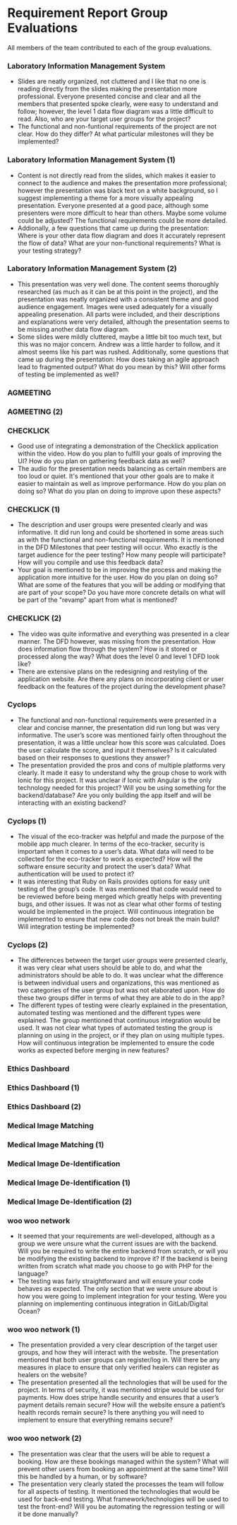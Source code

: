 # Requirement Report Group Evaluations

All members of the team contributed to each of the group evaluations.

### Laboratory Information Management System

- Slides are neatly organized, not cluttered and I like that no one is reading directly from the slides making the presentation more professional. Everyone presented concise and clear and all the members that presented spoke clearly, were easy to understand and follow; however, the level 1 data flow diagram was a little difficult to read. Also, who are your target user groups for the project? 
- The functional and non-funtional requirements of the project are not clear. How do they differ? At what particular milestones will they be implemented?

### Laboratory Information Management System (1)

- Content is not directly read from the slides, which makes it easier to connect to the audience and makes the presentation more professional; however the presentation was black text on a white background, so I suggest implementing a theme for a more visually appealing presentation. Everyone presented at a good pace, although some presenters were more difficult to hear than others. Maybe some volume could be adjusted? The functional requirements could be more detailed. 
- Addionally, a few questions that came up during the presentation: Where is your other data flow diagram and does it accurately represent the flow of data? What are your non-functional requirements? What is your testing strategy?

### Laboratory Information Management System (2)

- This presentation was very well done. The content seems thoroughly researched (as much as it can be at this point in the project), and the presentation was neatly organized with a consistent theme and good audience engagement. Images were used adequately for a visually appealing presenation. All parts were included, and their descriptions and explanations were very detailed, although the presentation seems to be missing another data flow diagram. 
- Some slides were mildly cluttered, maybe a little bit too much text, but this was no major concern. Andrew was a little harder to follow, and it almost seems like his part was rushed. Additionally, some questions that came up during the presentation: How does taking an agile approach lead to fragmented output? What do you mean by this? Will other forms of testing be implemented as well?

### AGMEETING

### AGMEETING (2)

### CHECKLICK

- Good use of integrating a demonstration of the Checklick application within the video. How do you plan to fulfill your goals of improving the UI? How do you plan on gathering feedback data as well?
- The audio for the presentation needs balancing as certain members are too loud or quiet. It's mentioned that your other goals are to make it easier to maintain as well as improve performance. How do you plan on doing so? What do you plan on doing to improve upon these aspects?

### CHECKLICK (1)

- The description and user groups were presented clearly and was informative. It did run long and could be shortened in some areas such as with the functional and non-functional requirements. It is mentioned in the DFD Milestones that peer testing will occur. Who exactly is the target audience for the peer testing? How many people will participate? How will you compile and use this feedback data?
- Your goal is mentioned to be in improving the process and making the application more intuitive for the user. How do you plan on doing so? What are some of the features that you will be adding or modifying that are part of your scope? Do you have more concrete details on what will be part of the "revamp" apart from what is mentioned?

### CHECKLICK (2)

- The video was quite informative and everything was presented in a clear manner. The DFD however, was missing from the presentation. How does information flow through the system? How is it stored or processed along the way? What does the level 0 and level 1 DFD look like?
- There are extensive plans on the redesigning and restyling of the application website. Are there any plans on incorporating client or user feedback on the features of the project during the development phase?

### Cyclops

- The functional and non-functional requirements were presented in a clear and concise manner, the presentation did run
  long but was very informative. The user’s score was mentioned fairly often throughout the presentation, it was a
  little unclear how this score was calculated. Does the user calculate the score, and input it themselves? Is it
  calculated based on their responses to questions they answer?
- The presentation provided the pros and cons of multiple platforms very clearly. It made it easy to understand why the
  group chose to work with Ionic for this project. It was unclear if Ionic with Angular is the only technology needed
  for this project? Will you be using something for the backend/database? Are you only building the app itself and will
  be interacting with an existing backend?

### Cyclops (1)

- The visual of the eco-tracker was helpful and made the purpose of the mobile app much clearer. In terms of the
  eco-tracker, security is important when it comes to a user’s data. What data will need to be collected for the
  eco-tracker to work as expected? How will the software ensure security and protect the user’s data? What
  authentication will be used to protect it?
- It was interesting that Ruby on Rails provides options for easy unit testing of the group’s code. It was mentioned
  that code would need to be reviewed before being merged which greatly helps with preventing bugs, and other issues. It
  was not as clear what other forms of testing would be implemented in the project. Will continuous integration be
  implemented to ensure that new code does not break the main build? Will integration testing be implemented?

### Cyclops (2)

- The differences between the target user groups were presented clearly, it was very clear what users should be able to
  do, and what the administrators should be able to do. It was unclear what the difference is between individual users
  and organizations, this was mentioned as two categories of the user group but was not elaborated upon. How do these
  two groups differ in terms of what they are able to do in the app?
- The different types of testing were clearly explained in the presentation, automated testing was mentioned and the
  different types were explained. The group mentioned that continuous integration would be used. It was not clear what
  types of automated testing the group is planning on using in the project, or if they plan on using multiple types. How
  will continuous integration be implemented to ensure the code works as expected before merging in new features?

### Ethics Dashboard

### Ethics Dashboard (1)

### Ethics Dashboard (2)

### Medical Image Matching

### Medical Image Matching (1)

### Medical Image De-Identification

### Medical Image De-Identification (1)

### Medical Image De-Identification (2)

### woo woo network

- It seemed that your requirements are well-developed, although as a group we were unsure what the current issues are
  with the backend. Will you be required to write the entire backend from scratch, or will you be modifying the existing
  backend to improve it? If the backend is being written from scratch what made you choose to go with PHP for the
  language?
- The testing was fairly straightforward and will ensure your code behaves as expected. The only section that we were
  unsure about is how you were going to implement integration for your testing. Were you planning on implementing
  continuous integration in GitLab/Digital Ocean?

### woo woo network (1)

- The presentation provided a very clear description of the target user groups, and how they will interact with the
  website. The presentation mentioned that both user groups can register/log in. Will there be any measures in place to
  ensure that only verified healers can register as healers on the website?
- The presentation presented all the technologies that will be used for the project. In terms of security, it was
  mentioned stripe would be used for payments. How does stripe handle security and ensures that a user’s payment details
  remain secure? How will the website ensure a patient’s health records remain secure? Is there anything you will need
  to implement to ensure that everything remains secure?

### woo woo network (2)

- The presentation was clear that the users will be able to request a booking. How are these bookings managed within the
  system? What will prevent other users from booking an appointment at the same time? Will this be handled by a human,
  or by software?
- The presentation very clearly stated the processes the team will follow for all aspects of testing. It mentioned the
  technologies that would be used for back-end testing. What framework/technologies will be used to test the front-end?
  Will you be automating the regression testing or will it be done manually?

